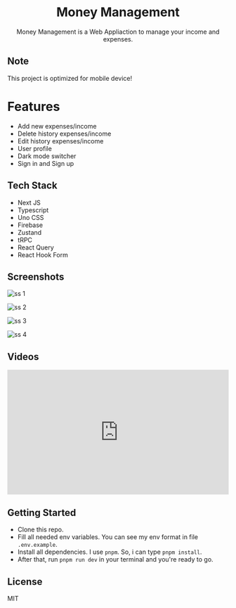 <div align="center">
  <h1>Money Management</h1>
  <p>Money Management is a Web Appliaction to manage your income and expenses.</p>
</div>

## Note

This project is optimized for mobile device!

# Features

- Add new expenses/income
- Delete history expenses/income
- Edit history expenses/income
- User profile
- Dark mode switcher
- Sign in and Sign up

## Tech Stack

- Next JS
- Typescript
- Uno CSS
- Firebase
- Zustand
- tRPC
- React Query
- React Hook Form

## Screenshots

![ss 1](/public/docs/ss-1.png)

![ss 2](/public/docs/ss-2.png)

![ss 3](/public/docs/ss-3.png)

![ss 4](/public/docs/ss-4.png)

## Videos

<div style="width:100%;height:0px;position:relative;padding-bottom:56.250%;"><iframe src="https://streamable.com/e/2vbxfi" frameborder="0" width="100%" height="100%" allowfullscreen style="width:100%;height:100%;position:absolute;left:0px;top:0px;overflow:hidden;"></iframe></div>

## Getting Started

- Clone this repo.
- Fill all needed env variables. You can see my env format in file `.env.example`.
- Install all dependencies. I use `pnpm`. So, i can type `pnpm install`.
- After that, run `pnpm run dev` in your terminal and you're ready to go.

## License

MIT
